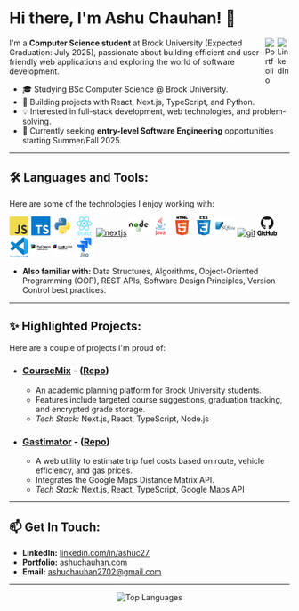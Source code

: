 # Hi there, I'm Ashu Chauhan! 👋

<a href="https://linkedin.com/in/ashuc27" target="_blank"><img align="right" alt="LinkedIn" width="22px" src="https://cdn.jsdelivr.net/npm/simple-icons@v3/icons/linkedin.svg" /></a>
<a href="https://ashuchauhan.com" target="_blank"><img align="right" alt="Portfolio" width="22px" src="https://cdn.jsdelivr.net/npm/simple-icons@v3/icons/googlechrome.svg" /></a>

I'm a **Computer Science student** at Brock University (Expected Graduation: July 2025), passionate about building efficient and user-friendly web applications and exploring the world of software development.

*   🎓 Studying BSc Computer Science @ Brock University.
*   🚀 Building projects with React, Next.js, TypeScript, and Python.
*   💡 Interested in full-stack development, web technologies, and problem-solving.
*   🌱 Currently seeking **entry-level Software Engineering** opportunities starting Summer/Fall 2025.

---

## 🛠️ Languages and Tools:

Here are some of the technologies I enjoy working with:

<p align="left">
  <a href="https://developer.mozilla.org/en-US/docs/Web/JavaScript" target="_blank" rel="noreferrer"><img src="https://raw.githubusercontent.com/devicons/devicon/master/icons/javascript/javascript-original.svg" alt="javascript" width="35" height="35"/></a>
  <a href="https://www.typescriptlang.org/" target="_blank" rel="noreferrer"><img src="https://raw.githubusercontent.com/devicons/devicon/master/icons/typescript/typescript-original.svg" alt="typescript" width="35" height="35"/></a>
  <a href="https://www.python.org" target="_blank" rel="noreferrer"><img src="https://raw.githubusercontent.com/devicons/devicon/master/icons/python/python-original.svg" alt="python" width="35" height="35"/></a>
  <a href="https://reactjs.org/" target="_blank" rel="noreferrer"><img src="https://raw.githubusercontent.com/devicons/devicon/master/icons/react/react-original-wordmark.svg" alt="react" width="35" height="35"/></a>
  <a href="https://nextjs.org/" target="_blank" rel="noreferrer"><img src="https://cdn.worldvectorlogo.com/logos/nextjs-2.svg" alt="nextjs" width="35" height="35"/></a>
  <a href="https://nodejs.org" target="_blank" rel="noreferrer"><img src="https://raw.githubusercontent.com/devicons/devicon/master/icons/nodejs/nodejs-original-wordmark.svg" alt="nodejs" width="35" height="35"/></a>
  <a href="https://www.java.com" target="_blank" rel="noreferrer"><img src="https://raw.githubusercontent.com/devicons/devicon/master/icons/java/java-original-wordmark.svg" alt="java" width="35" height="35"/></a>
  <a href="https://www.w3.org/html/" target="_blank" rel="noreferrer"><img src="https://raw.githubusercontent.com/devicons/devicon/master/icons/html5/html5-original-wordmark.svg" alt="html5" width="35" height="35"/></a>
  <a href="https://www.w3schools.com/css/" target="_blank" rel="noreferrer"><img src="https://raw.githubusercontent.com/devicons/devicon/master/icons/css3/css3-original-wordmark.svg" alt="css3" width="35" height="35"/></a>
  <a href="https://www.sqlite.org/" target="_blank" rel="noreferrer"><img src="https://raw.githubusercontent.com/devicons/devicon/master/icons/sqlite/sqlite-original-wordmark.svg" alt="sqlite" width="35" height="35"/></a> <!-- Or other SQL icon if preferred -->
  <a href="https://git-scm.com/" target="_blank" rel="noreferrer"><img src="https://www.vectorlogo.zone/logos/git-scm/git-scm-icon.svg" alt="git" width="35" height="35"/></a>
  <a href="https://github.com/" target="_blank" rel="noreferrer"><img src="https://raw.githubusercontent.com/devicons/devicon/master/icons/github/github-original-wordmark.svg" alt="github" width="35" height="35"/></a>
  <a href="https://code.visualstudio.com/" target="_blank" rel="noreferrer"><img src="https://raw.githubusercontent.com/devicons/devicon/master/icons/vscode/vscode-original-wordmark.svg" alt="vscode" width="35" height="35"/></a>
  <a href="https://www.jetbrains.com/pycharm/" target="_blank" rel="noreferrer"><img src="https://raw.githubusercontent.com/devicons/devicon/master/icons/pycharm/pycharm-original-wordmark.svg" alt="pycharm" width="35" height="35"/></a>
  <a href="https://www.jetbrains.com/idea/" target="_blank" rel="noreferrer"><img src="https://raw.githubusercontent.com/devicons/devicon/master/icons/intellij/intellij-original-wordmark.svg" alt="intellij" width="35" height="35"/></a>
  <a href="https://www.atlassian.com/software/jira" target="_blank" rel="noreferrer"><img src="https://raw.githubusercontent.com/devicons/devicon/master/icons/jira/jira-original-wordmark.svg" alt="jira" width="35" height="35"/></a>
</p>

*   **Also familiar with:** Data Structures, Algorithms, Object-Oriented Programming (OOP), REST APIs, Software Design Principles, Version Control best practices.

---

## ✨ Highlighted Projects:

Here are a couple of projects I'm proud of:

*   ### [CourseMix](https://www.coursemix.ca/) - ([Repo](https://github.com/ashuchauhan2/CourseMix))
    *   An academic planning platform for Brock University students.
    *   Features include targeted course suggestions, graduation tracking, and encrypted grade storage.
    *   *Tech Stack:* Next.js, React, TypeScript, Node.js

*   ### [Gastimator](https://gastimator.vercel.app/) - ([Repo](https://github.com/ashuchauhan2/Gastimator))
    *   A web utility to estimate trip fuel costs based on route, vehicle efficiency, and gas prices.
    *   Integrates the Google Maps Distance Matrix API.
    *   *Tech Stack:* Next.js, React, TypeScript, Google Maps API

---

## 📫 Get In Touch:

*   **LinkedIn:** [linkedin.com/in/ashuc27](https://linkedin.com/in/ashuc27)
*   **Portfolio:** [ashuchauhan.com](https://ashuchauhan.com)
*   **Email:** [ashuchauhan2702@gmail.com](mailto:ashuchauhan2702@gmail.com)

---

<p align="center">
  <img src="https://github-readme-stats.vercel.app/api/top-langs/?username=ashuchauhan2&layout=compact&theme=radical" alt="Top Languages" />
</p>
